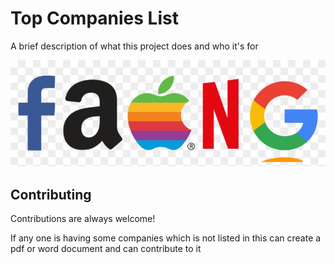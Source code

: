 
# Top Companies List

A brief description of what this project does and who it's for

![What is this](image.png)

## Contributing

Contributions are always welcome!

If any one is having some companies which is not listed in this can create a pdf or word document and can contribute to it


